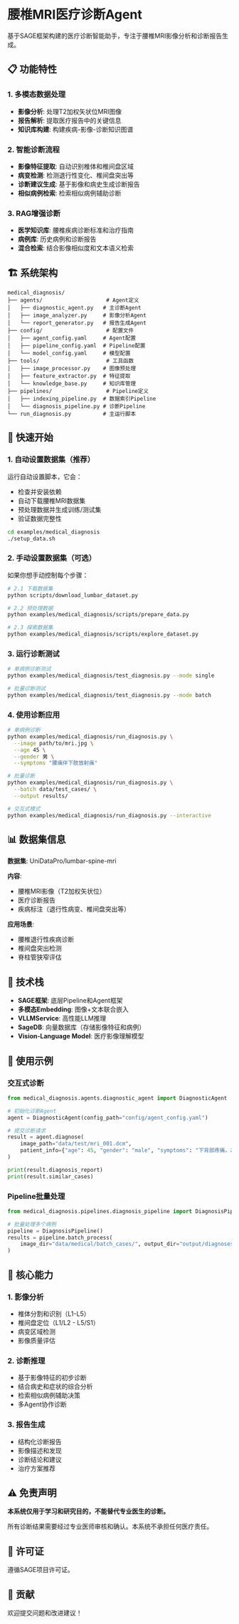# 腰椎MRI医疗诊断Agent

基于SAGE框架构建的医疗诊断智能助手，专注于腰椎MRI影像分析和诊断报告生成。

## 📋 功能特性

### 1. 多模态数据处理

- **影像分析**: 处理T2加权矢状位MRI图像
- **报告解析**: 提取医疗报告中的关键信息
- **知识库构建**: 构建疾病-影像-诊断知识图谱

### 2. 智能诊断流程

- **影像特征提取**: 自动识别椎体和椎间盘区域
- **病变检测**: 检测退行性变化、椎间盘突出等
- **诊断建议生成**: 基于影像和病史生成诊断报告
- **相似病例检索**: 检索相似病例辅助诊断

### 3. RAG增强诊断

- **医学知识库**: 腰椎疾病诊断标准和治疗指南
- **病例库**: 历史病例和诊断报告
- **混合检索**: 结合影像相似度和文本语义检索

## 🏗️ 系统架构

```
medical_diagnosis/
├── agents/                    # Agent定义
│   ├── diagnostic_agent.py   # 主诊断Agent
│   ├── image_analyzer.py     # 影像分析Agent
│   └── report_generator.py   # 报告生成Agent
├── config/                    # 配置文件
│   ├── agent_config.yaml     # Agent配置
│   ├── pipeline_config.yaml  # Pipeline配置
│   └── model_config.yaml     # 模型配置
├── tools/                     # 工具函数
│   ├── image_processor.py    # 图像预处理
│   ├── feature_extractor.py  # 特征提取
│   └── knowledge_base.py     # 知识库管理
├── pipelines/                 # Pipeline定义
│   ├── indexing_pipeline.py  # 数据索引Pipeline
│   └── diagnosis_pipeline.py # 诊断Pipeline
└── run_diagnosis.py          # 主运行脚本
```

## 🚀 快速开始

### 1. 自动设置数据集（推荐）

运行自动设置脚本，它会：

- 检查并安装依赖
- 自动下载腰椎MRI数据集
- 预处理数据并生成训练/测试集
- 验证数据完整性

```bash
cd examples/medical_diagnosis
./setup_data.sh
```

### 2. 手动设置数据集（可选）

如果你想手动控制每个步骤：

```bash
# 2.1 下载数据集
python scripts/download_lumbar_dataset.py

# 2.2 预处理数据
python examples/medical_diagnosis/scripts/prepare_data.py

# 2.3 探索数据集
python examples/medical_diagnosis/scripts/explore_dataset.py
```

### 3. 运行诊断测试

```bash
# 单病例诊断测试
python examples/medical_diagnosis/test_diagnosis.py --mode single

# 批量诊断测试
python examples/medical_diagnosis/test_diagnosis.py --mode batch
```

### 4. 使用诊断应用

```bash
# 单病例诊断
python examples/medical_diagnosis/run_diagnosis.py \
  --image path/to/mri.jpg \
  --age 45 \
  --gender 男 \
  --symptoms "腰痛伴下肢放射痛"

# 批量诊断
python examples/medical_diagnosis/run_diagnosis.py \
  --batch data/test_cases/ \
  --output results/

# 交互式模式
python examples/medical_diagnosis/run_diagnosis.py --interactive
```

## 📊 数据集信息

**数据集**: UniDataPro/lumbar-spine-mri

**内容**:

- 腰椎MRI影像（T2加权矢状位）
- 医疗诊断报告
- 疾病标注（退行性病变、椎间盘突出等）

**应用场景**:

- 腰椎退行性疾病诊断
- 椎间盘突出检测
- 脊柱管狭窄评估

## 🔧 技术栈

- **SAGE框架**: 底层Pipeline和Agent框架
- **多模态Embedding**: 图像+文本联合嵌入
- **VLLMService**: 高性能LLM推理
- **SageDB**: 向量数据库（存储影像特征和病例）
- **Vision-Language Model**: 医疗影像理解模型

## 📖 使用示例

### 交互式诊断

```python
from medical_diagnosis.agents.diagnostic_agent import DiagnosticAgent

# 初始化诊断Agent
agent = DiagnosticAgent(config_path="config/agent_config.yaml")

# 提交诊断请求
result = agent.diagnose(
    image_path="data/test/mri_001.dcm",
    patient_info={"age": 45, "gender": "male", "symptoms": "下背部疼痛，左腿麻木"},
)

print(result.diagnosis_report)
print(result.similar_cases)
```

### Pipeline批量处理

```python
from medical_diagnosis.pipelines.diagnosis_pipeline import DiagnosisPipeline

# 批量处理多个病例
pipeline = DiagnosisPipeline()
results = pipeline.batch_process(
    image_dir="data/medical/batch_cases/", output_dir="output/diagnoses/"
)
```

## 🎯 核心能力

### 1. 影像分析

- 椎体分割和识别（L1-L5）
- 椎间盘定位（L1/L2 - L5/S1）
- 病变区域检测
- 影像质量评估

### 2. 诊断推理

- 基于影像特征的初步诊断
- 结合病史和症状的综合分析
- 检索相似病例辅助决策
- 多Agent协作诊断

### 3. 报告生成

- 结构化诊断报告
- 影像描述和发现
- 诊断结论和建议
- 治疗方案推荐

## ⚠️ 免责声明

**本系统仅用于学习和研究目的，不能替代专业医生的诊断。**

所有诊断结果需要经过专业医师审核和确认。本系统不承担任何医疗责任。

## 📝 许可证

遵循SAGE项目许可证。

## 🤝 贡献

欢迎提交问题和改进建议！
